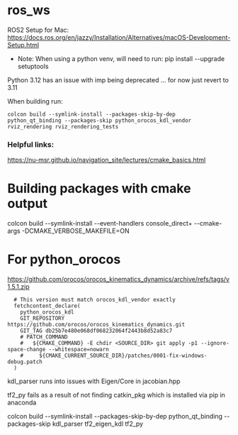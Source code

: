 # ros_ws

ROS2 Setup for Mac: https://docs.ros.org/en/jazzy/Installation/Alternatives/macOS-Development-Setup.html

* Note: When using a python venv, will need to run: pip install --upgrade setuptools

Python 3.12 has an issue with imp being deprecated ... for now just revert to 3.11


When building run:
```
colcon build --symlink-install --packages-skip-by-dep python_qt_binding --packages-skip python_orocos_kdl_vendor rviz_rendering rviz_rendering_tests
```


### Helpful links:
https://nu-msr.github.io/navigation_site/lectures/cmake_basics.html

# Building packages with cmake output
colcon build --symlink-install --event-handlers console_direct+ --cmake-args -DCMAKE_VERBOSE_MAKEFILE=ON


# For python_orocos
https://github.com/orocos/orocos_kinematics_dynamics/archive/refs/tags/v1.5.1.zip
```
  # This version must match orocos_kdl_vendor exactly
  fetchcontent_declare(
    python_orocos_kdl
    GIT_REPOSITORY https://github.com/orocos/orocos_kinematics_dynamics.git
    GIT_TAG db25b7e480e068df068232064f2443b8d52a83c7
    # PATCH_COMMAND
    #   ${CMAKE_COMMAND} -E chdir <SOURCE_DIR> git apply -p1 --ignore-space-change --whitespace=nowarn
    #     ${CMAKE_CURRENT_SOURCE_DIR}/patches/0001-fix-windows-debug.patch
  )
```
kdl_parser runs into issues with Eigen/Core in jacobian.hpp

tf2_py fails as a result of not finding catkin_pkg which is installed via pip in anaconda


colcon build --symlink-install --packages-skip-by-dep python_qt_binding --packages-skip kdl_parser tf2_eigen_kdl tf2_py
